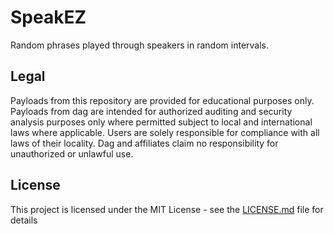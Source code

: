 # SpeakEZ
Random phrases played through speakers in random intervals.

## Legal
Payloads from this repository are provided for educational purposes only. Payloads from dag are intended for authorized auditing and security analysis purposes only where permitted subject to local and international laws where applicable. Users are solely responsible for compliance with all laws of their locality. Dag and affiliates claim no responsibility for unauthorized or unlawful use.

## License
This project is licensed under the MIT License - see the [LICENSE.md](https://github.com/dagnazty/Flipper_Zero/blob/main/LICENSE) file for details
